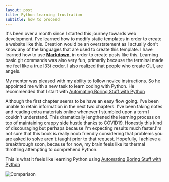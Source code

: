 ```yaml
---
layout: post
title: Python learning frustration
subtitle: how to proceed
---
```


  It's been over a month since I started this journey towards web development.
I've learned how to modify static templates in order to create a website like this.
Creation would be an overstatement as I actually don't know any of the languages that are used to create this template. I have learned how to use [**Markdown**,](https://markdowntutorial.com/) in order to create posts like this. Learning basic git commands was also very fun, primarily because the terminal made me feel like a true l33t coder. I also realized that people who create GUI, are angels.

My mentor was pleased with my ability to follow novice instructions. So he appointed me with a new task to learn coding with Python. He recommended that I start with [Automating Boring Stuff with Python](https://automatetheboringstuff.com/2e/chapter3/)


Although the first chapter seems to be have an easy flow going. I've been unable to retain information in the next two chapters. I've been taking notes and reading extra materials online whenever I stumbled upon a term I couldn't understand. This dramatically lengthened the learning process on top of maintaining crappy side hustle thanks to COVID19. Honestly this kind of discouraging but perhaps because I'm expecting results much faster.I'm not sure that this book is really noob friendly considering that problems you are asked to solve aren't taught prior to that request. Hopefully, I achieve a breakthrough soon, because for now, my brain feels like its thermal throttling attempting to comprehend Python.

This is what it feels like learning Python using [Automating Boring Stuff with Python](https://automatetheboringstuff.com/2e/chapter3/)

![Comparison](https://i.imgur.com/cb206IF.jpg)
